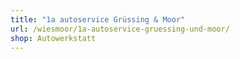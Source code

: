 ```yaml
---
title: "1a autoservice Grüssing & Moor"
url: /wiesmoor/1a-autoservice-gruessing-und-moor/
shop: Autowerkstatt
---
```


